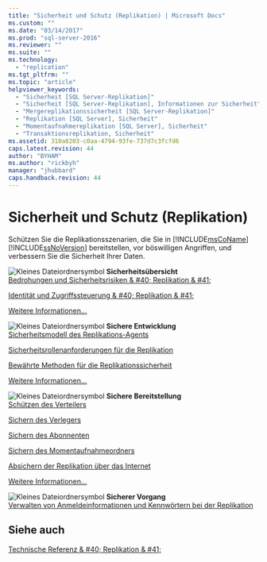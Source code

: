 ```yaml
---
title: "Sicherheit und Schutz (Replikation) | Microsoft Docs"
ms.custom: ""
ms.date: "03/14/2017"
ms.prod: "sql-server-2016"
ms.reviewer: ""
ms.suite: ""
ms.technology: 
  - "replication"
ms.tgt_pltfrm: ""
ms.topic: "article"
helpviewer_keywords: 
  - "Sicherheit [SQL Server-Replikation]"
  - "Sicherheit [SQL Server-Replikation], Informationen zur Sicherheit"
  - "Mergereplikationssicherheit [SQL Server-Replikation]"
  - "Replikation [SQL Server], Sicherheit"
  - "Momentaufnahmereplikation [SQL Server], Sicherheit"
  - "Transaktionsreplikation, Sicherheit"
ms.assetid: 310a8203-c0aa-4794-93fe-737d7c3fcfd6
caps.latest.revision: 44
author: "BYHAM"
ms.author: "rickbyh"
manager: "jhubbard"
caps.handback.revision: 44
---
```

# Sicherheit und Schutz (Replikation)
  Schützen Sie die Replikationsszenarien, die Sie in [!INCLUDE[msCoName](../../../includes/msconame-md.md)] [!INCLUDE[ssNoVersion](../../../includes/ssnoversion-md.md)] bereitstellen, vor böswilligen Angriffen, und verbessern Sie die Sicherheit Ihrer Daten.  
  
 ![Kleines Dateiordnersymbol](../../../analysis-services/media/filefolder-small.png "Kleines Dateiordnersymbol") **Sicherheitsübersicht**  
 [Bedrohungen und Sicherheitsrisiken & #40; Replikation & #41;](../../../relational-databases/replication/security/threat-and-vulnerability-mitigation-replication.md)  
  
 [Identität und Zugriffssteuerung & #40; Replikation & #41;](../../../relational-databases/replication/security/identity-and-access-control-replication.md)  
  
 [Weitere Informationen…](../../../relational-databases/replication/security/security-overview-replication.md)  
  
 ![Kleines Dateiordnersymbol](../../../analysis-services/media/filefolder-small.png "Kleines Dateiordnersymbol") **Sichere Entwicklung**  
 [Sicherheitsmodell des Replikations-Agents](../../../relational-databases/replication/security/replication-agent-security-model.md)  
  
 [Sicherheitsrollenanforderungen für die Replikation](../../../relational-databases/replication/security/security-role-requirements-for-replication.md)  
  
 [Bewährte Methoden für die Replikationssicherheit](../../../relational-databases/replication/security/replication-security-best-practices.md)  
  
 [Weitere Informationen…](../../../relational-databases/replication/security/secure-development-replication.md)  
  
 ![Kleines Dateiordnersymbol](../../../analysis-services/media/filefolder-small.png "Kleines Dateiordnersymbol") **Sichere Bereitstellung**  
 [Schützen des Verteilers](../../../relational-databases/replication/security/secure-the-distributor.md)  
  
 [Sichern des Verlegers](../../../relational-databases/replication/security/secure-the-publisher.md)  
  
 [Sichern des Abonnenten](../../../relational-databases/replication/security/secure-the-subscriber.md)  
  
 [Sichern des Momentaufnahmeordners](../../../relational-databases/replication/security/secure-the-snapshot-folder.md)  
  
 [Absichern der Replikation über das Internet](../../../relational-databases/replication/security/securing-replication-over-the-internet.md)  
  
 [Weitere Informationen…](../../../relational-databases/replication/security/secure-deployment-replication.md)  
  
 ![Kleines Dateiordnersymbol](../../../analysis-services/media/filefolder-small.png "Kleines Dateiordnersymbol") **Sicherer Vorgang**  
 [Verwalten von Anmeldeinformationen und Kennwörtern bei der Replikation](../../../relational-databases/replication/security/manage-logins-and-passwords-in-replication.md)  
  
## Siehe auch  
 [Technische Referenz & #40; Replikation & #41;](../../../relational-databases/replication/technical-reference-replication.md)  
  
  